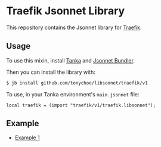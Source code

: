 # Traefik Jsonnet Library

This repository contains the Jsonnet library for [Traefik](https://traefik.io/).

## Usage

To use this mixin, install [Tanka](https://tanka.dev/) and [Jsonnet Bundler](https://tanka.dev/install#jsonnet-bundler).

Then you can install the library with:

```bash
$ jb install github.com/tonychoe/libsonnet/traefik/v1
```

To use, in your Tanka environment's `main.jsonnet` file:


```jsonnet
local traefik = (import "traefik/v1/traefik.libsonnet");
```

## Example

* [Example 1](../docs/examples/traefik.jsonnet)

